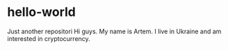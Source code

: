 # hello-world
Just another repositori
Hi guys. My name is Artem. I live in Ukraine and am interested in cryptocurrency.
